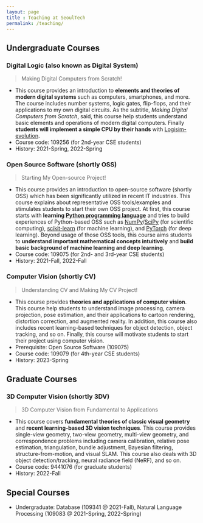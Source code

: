 ```yaml
---
layout: page
title : Teaching at SeoulTech
permalink: /teaching/
---
```


## Undergraduate Courses
### Digital Logic (also known as Digital System)
> Making Digital Computers from Scratch!

* This course provides an introduction to **elements and theories of modern digital systems** such as computers, smartphones, and more. The course includes number systems, logic gates, flip-flops, and their applications to my own digital circuits. As the subtitle, _Making Digital Computers from Scratch_, said, this course help students understand basic elements and operations of modern digital computers. Finally **students will implement a simple CPU by their hands** with [Logisim-evolution](https://github.com/logisim-evolution/logisim-evolution).
* Course code: 109256 (for 2nd-year CSE students)
* History: 2021-Spring, 2022-Spring

### Open Source Software (shortly OSS)
> Starting My Open-source Project!

* This course provides an introduction to open-source software (shortly OSS) which has been significantly utilized in recent IT industries. This course explains about representative OSS tools/examples and stimulates students to start their own OSS project. At first, this course starts with **learning [Python programming language](https://www.python.org/)** and tries to build experiences of Python-based OSS such as [NumPy](https://numpy.org/)/[SciPy](https://scipy.org/) (for scientific computing), [scikit-learn](https://scikit-learn.org/) (for machine learning), and [PyTorch](https://pytorch.org/) (for deep learning). Beyond usage of those OSS tools, this course aims students to **understand important mathematical concepts intuitively** and **build basic background of machine learning and deep learning**.
* Course code: 109075 (for 2nd- and 3rd-year CSE students)
* History: 2021-Fall, 2022-Fall

### Computer Vision (shortly CV)
> Understanding CV and Making My CV Project!

* This course provides **theories and applications of computer vision**. This course help students to understand image processing, camera projection, pose estimation, and their applications to cartoon rendering, distortion correction, and augmented reality. In addition, this course also includes recent learning-based techniques for object detection, object tracking, and so on. Finally, this course will motivate students to start their project using computer vision.
* Prerequisite: Open Source Software (109075)
* Course code: 109079 (for 4th-year CSE students)
* History: 2023-Spring



## Graduate Courses
### 3D Computer Vision (shortly 3DV)
> 3D Computer Vision from Fundamental to Applications

* This course covers **fundamental theories of classic visual geometry** and **recent learning-based 3D vision techniques**. This course provides single-view geometry, two-view geometry, multi-view geometry, and correspondence problems including camera calibration, relative pose estimation, triangulation, bundle adjustment, Bayesian filtering, structure-from-motion, and visual SLAM. This course also deals with 3D object detection/tracking, neural radiance field (NeRF), and so on.
* Course code: 9441076 (for graduate students)
* History: 2022-Fall



## Special Courses
* Undergraduate: Database (109341 @ 2021-Fall), Natural Language Processing (109083 @ 2021-Spring, 2022-Spring)
